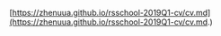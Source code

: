 [https://zhenuua.github.io/rsschool-2019Q1-cv/cv.md](https://zhenuua.github.io/rsschool-2019Q1-cv/cv.md.)